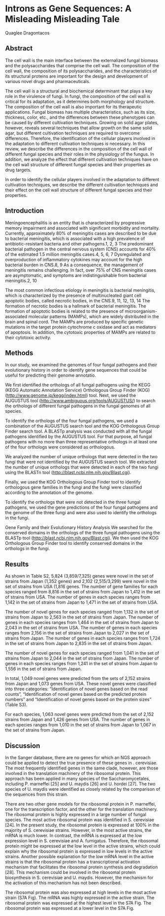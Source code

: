 # Introns as Gene Sequences: A Misleading Misleading Tale
Quaglee Dragontacos


## Abstract
The cell wall is the main interface between the externalized fungal biomass and the polysaccharides that comprise the cell wall. The composition of the cell wall, the composition of its polysaccharides, and the characteristics of its structural proteins are important for the design and development of various novel drugs and pharmaceuticals.

The cell wall is a structural and biochemical determinant that plays a key role in the virulence of fungi. In fungi, the composition of the cell wall is critical for its adaptation, as it determines both morphology and structure. The composition of the cell wall is also important for its therapeutic applications. Fungal biomass has multiple characteristics, such as its size, thickness, color, etc., and the differences between these phenotypes can be caused by different cultivation techniques. Growing on solid agar plates, however, reveals several techniques that allow growth on the same solid agar, but different cultivation techniques are required to overcome differences. Therefore, the identification of the cellular players involved in the adaptation to different cultivation techniques is necessary. In this review, we describe the differences in the composition of the cell wall of different fungal species and their roles in the physiology of the fungus. In addition, we analyze the effect that different cultivation techniques have on the cell wall structure of different fungal species and their properties as drug targets.

In order to identify the cellular players involved in the adaptation to different cultivation techniques, we describe the different cultivation techniques and their effect on the cell wall structure of different fungal species and their properties.


## Introduction
Meningoencephalitis is an entity that is characterized by progressive memory impairment and associated with significant morbidity and mortality. Currently, approximately 80% of meningitis cases are described to be due to bacterial meningitis, which is associated with a high prevalence of antibiotic-resistant bacteria and other pathogens.1, 2, 3 The predominant bacterial pathogen in the central nervous system (CNS) accounts for 40% of the estimated 1.5 million meningitis cases.4, 5, 6, 7 Dysregulated and overproduction of inflammatory cytokines may account for the high bacterial burden in CNS.8, 9 As a consequence, the management of meningitis remains challenging. In fact, over 75% of CNS meningitis cases are asymptomatic, and symptoms are indistinguishable from bacterial meningitis.2, 10

The most common infectious etiology in meningitis is bacterial meningitis, which is characterized by the presence of multinucleated giant cell apoptotic bodies, called necrotic bodies, in the CNS.9, 11, 12, 13, 14 The formation of necrotic bodies is a hallmark of bacterial meningitis. The formation of apoptotic bodies is related to the presence of microorganism-associated molecular patterns (MAMPs), which are widely distributed in the brain and spinal cord. The MAMPs are produced by specific genetic mutations in the target protein cytochrome c oxidase and act as mediators of apoptosis. In addition, the cytotoxic properties of MAMPs are related to their cytotoxic activity.


## Methods
In our study, we examined the genomes of four fungal pathogens and their evolutionary history in order to identify gene sequences that could be useful for predicting their genome annotatio.

We first identified the orthologs of all fungal pathogens using the KEGG (KEGG Automatic Annotation Service) Orthologous Group Finder (KOG) (http://www.genome.jp/kegg/index.html) tool. Next, we used the AUGUSTUS tool (http://www.ambiguous.org/tools/AUGUSTUS/) to search the orthologs of different fungal pathogens in the fungal genomes of all species.

To identify the orthologs of the four fungal pathogens, we used a combination of the AUGUSTUS search tool and the KOG Orthologous Group Finder search tool. A BLASTp analysis was conducted with all the fungal pathogens identified by the AUGUSTUS tool. For that purpose, all fungal pathogens with no more than three representative orthologs in at least one of the four orthologs were considered as orthologous.

We analyzed the number of unique orthologs that were detected in the two fungi that were not identified by the AUGUSTUS search tool. We extracted the number of unique orthologs that were detected in each of the two fungi using the BLASTn tool (http://blast.ncbi.nlm.nih.gov/Blast.cgi).

Finally, we used the KOG Orthologous Group Finder tool to identify orthologous gene families in the fungi and the fungi were classified according to the annotation of the genome.

To identify the orthologs that were not detected in the three fungal pathogens, we used the gene predictions of the four fungal pathogens and the genome of the three fungi and were also used to identify the orthologs in the fungi.

Gene Family and their Evolutionary History Analysis
We searched for the conserved domains in the orthologs of the three fungal pathogens using the BLASTp tool (http://blast.ncbi.nlm.nih.gov/Blast.cgi). We then used the KOG Orthologous Group Finder tool to identify conserved domains in the orthologs in the fungi.


## Results
As shown in Table S2, 5,824 (3,859/7,325) genes were novel in the set of strains from Japan (1,352 genes) and 2,102 (2,515/3,299) were novel in the set of strains from USA (1,816 genes. The number of gene families for each species ranged from 8,816 in the set of strains from Japan to 1,412 in the set of strains from USA. The number of genes in each species ranges from 1,142 in the set of strains from Japan to 1,471 in the set of strains from USA.

The number of novel genes for each species ranged from 1,132 in the set of strains from Japan to 2,563 in the set of strains from Japan. The number of genes in each species ranges from 1,464 in the set of strains from Japan to 2,043 in the set of strains from USA. The number of genes in each species ranges from 2,156 in the set of strains from Japan to 2,027 in the set of strains from Japan. The number of genes in each species ranges from 1,724 in the set of strains from Japan to 2,835 in the set of strains from Japan.

The number of novel genes for each species ranged from 1,041 in the set of strains from Japan to 2,044 in the set of strains from Japan. The number of genes in each species ranges from 1,241 in the set of strains from Japan to 1,556 in the set of strains from Japan.

In total, 1,049 novel genes were predicted from the sets of 2,152 strains from Japan and 1,073 genes from USA. These novel genes were classified into three categories: “Identification of novel genes based on the read counts”, “Identification of novel genes based on the predicted protein numbers” and “Identification of novel genes based on the protein sizes” (Table S3).

For each species, 1,063 novel genes were predicted from the set of 2,152 strains from Japan and 1,426 genes from USA. The number of genes in each species ranges from 1,010 in the set of strains from Japan to 1,067 in the set of strains from Japan.


## Discussion
In the Sanger database, there are no genes for which an NGS approach could be applied to detect the true presence of these genes in . cerevisiae. The most frequently identified genes in the same clade, however, are those involved in the translation machinery of the ribosomal protein. This approach has been applied in many species of the Saccharomycetales, including P. marneffei [25] and U. maydis [26] and U. hordei [27]. The two species of U. maydis were identified as closely related by the comparison of the sequences from this strain.

There are two other gene models for the ribosomal protein in P. marneffei, one for the transcription factor, and the other for the translation machinery. The ribosomal protein is highly expressed in a large number of fungal species. The most active ribosomal protein was identified in S. cerevisiae [24]. In the present study, the ribosomal protein is expressed at 100% in the majority of S. cerevisiae strains. However, in the most active strains, the mRNA is much lower. In contrast, the mRNA is expressed at the low expression level in S. cerevisiae and A. fumigatus. Therefore, the ribosomal protein might be expressed at the low level in the active strains, which could explain why the ribosomal protein is expressed in low levels in the active strains. Another possible explanation for the low mRNA level in the active strains is that the ribosomal protein has a transcriptional activation mechanism that facilitates the ribosomal protein synthesis and degradation [28]. This mechanism could be involved in the ribosomal protein biosynthesis in S. cerevisiae and U. maydis. However, the mechanism for the activation of this mechanism has not been described.

The ribosomal protein was also expressed at high levels in the most active strain (S7A Fig). The mRNA was highly expressed in the active strain. The ribosomal protein was expressed at the highest level in the S7A Fig. The ribosomal protein was expressed at a lower level in the S7A Fig.
